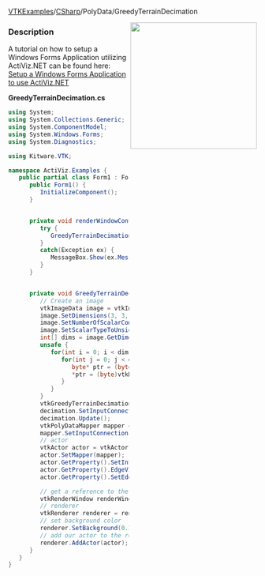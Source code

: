 [VTKExamples](/index/)/[CSharp](/CSharp)/PolyData/GreedyTerrainDecimation

<img align="right" src="https://github.com/lorensen/VTKExamples/blob/gh-pages/Testing/Baseline/PolyData/TestGreedyTerrainDecimation.png?raw=true" width="256" />

### Description
A tutorial on how to setup a Windows Forms Application utilizing ActiViz.NET can be found here: [Setup a Windows Forms Application to use ActiViz.NET](http://www.vtk.org/Wiki/VTK/CSharp/ActiViz.NET)

**GreedyTerrainDecimation.cs**
```csharp
using System;
using System.Collections.Generic;
using System.ComponentModel;
using System.Windows.Forms;
using System.Diagnostics;

using Kitware.VTK;

namespace ActiViz.Examples {
   public partial class Form1 : Form {
      public Form1() {
         InitializeComponent();
      }


      private void renderWindowControl1_Load(object sender, EventArgs e) {
         try {
            GreedyTerrainDecimation();
         }
         catch(Exception ex) {
            MessageBox.Show(ex.Message, "Exception", MessageBoxButtons.OK);
         }
      }


      private void GreedyTerrainDecimation() {
         // Create an image
         vtkImageData image = vtkImageData.New();
         image.SetDimensions(3, 3, 1);
         image.SetNumberOfScalarComponents(1);
         image.SetScalarTypeToUnsignedChar();
         int[] dims = image.GetDimensions();
         unsafe {
            for(int i = 0; i < dims[0]; i++) {
               for(int j = 0; j < dims[1]; j++) {
                  byte* ptr = (byte*)image.GetScalarPointer(i, j, 0);
                  *ptr = (byte)vtkMath.Round(vtkMath.Random(0, 1));
               }
            }
         }
         vtkGreedyTerrainDecimation decimation = vtkGreedyTerrainDecimation.New();
         decimation.SetInputConnection(image.GetProducerPort());
         decimation.Update();
         vtkPolyDataMapper mapper = vtkPolyDataMapper.New();
         mapper.SetInputConnection(decimation.GetOutputPort());
         // actor
         vtkActor actor = vtkActor.New();
         actor.SetMapper(mapper);
         actor.GetProperty().SetInterpolationToFlat();
         actor.GetProperty().EdgeVisibilityOn();
         actor.GetProperty().SetEdgeColor(1, 0, 0);

         // get a reference to the renderwindow of our renderWindowControl1
         vtkRenderWindow renderWindow = renderWindowControl1.RenderWindow;
         // renderer
         vtkRenderer renderer = renderWindow.GetRenderers().GetFirstRenderer();
         // set background color
         renderer.SetBackground(0.2, 0.3, 0.4);
         // add our actor to the renderer
         renderer.AddActor(actor);
      }
   }
}
```
